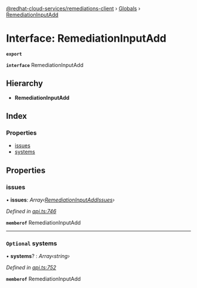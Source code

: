 [@redhat-cloud-services/remediations-client](../README.md) › [Globals](../globals.md) › [RemediationInputAdd](remediationinputadd.md)

# Interface: RemediationInputAdd

**`export`** 

**`interface`** RemediationInputAdd

## Hierarchy

* **RemediationInputAdd**

## Index

### Properties

* [issues](remediationinputadd.md#issues)
* [systems](remediationinputadd.md#optional-systems)

## Properties

###  issues

• **issues**: *Array‹[RemediationInputAddIssues](remediationinputaddissues.md)›*

*Defined in [api.ts:746](https://github.com/RedHatInsights/javascript-clients.gi/blob/master/packages/remediations/api.ts#L746)*

**`memberof`** RemediationInputAdd

___

### `Optional` systems

• **systems**? : *Array‹string›*

*Defined in [api.ts:752](https://github.com/RedHatInsights/javascript-clients.gi/blob/master/packages/remediations/api.ts#L752)*

**`memberof`** RemediationInputAdd
